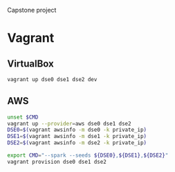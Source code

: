 Capstone project

# Vagrant

## VirtualBox

```bash
vagrant up dse0 dse1 dse2 dev
```

## AWS

```bash
unset $CMD
vagrant up --provider=aws dse0 dse1 dse2
DSE0=$(vagrant awsinfo -m dse0 -k private_ip)
DSE1=$(vagrant awsinfo -m dse1 -k private_ip)
DSE2=$(vagrant awsinfo -m dse2 -k private_ip)

export CMD="--spark --seeds ${DSE0},${DSE1},${DSE2}"
vagrant provision dse0 dse1 dse2
```
